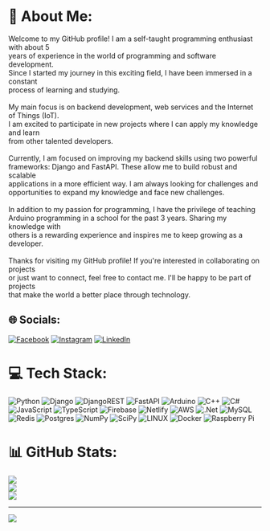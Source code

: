 # 💫 About Me:
Welcome to my GitHub profile! I am a self-taught programming enthusiast with about 5 <br>years of experience in the world of programming and software development. <br>Since I started my journey in this exciting field, I have been immersed in a constant <br>process of learning and studying.<br><br>My main focus is on backend development, web services and the Internet of Things (IoT).<br>I am excited to participate in new projects where I can apply my knowledge and learn <br>from other talented developers.<br><br>Currently, I am focused on improving my backend skills using two powerful <br>frameworks: Django and FastAPI. These allow me to build robust and scalable <br>applications in a more efficient way. I am always looking for challenges and <br>opportunities to expand my knowledge and face new challenges.<br><br>In addition to my passion for programming, I have the privilege of teaching <br>Arduino programming in a school for the past 3 years. Sharing my knowledge with <br>others is a rewarding experience and inspires me to keep growing as a developer.<br><br>Thanks for visiting my GitHub profile! If you're interested in collaborating on projects <br>or just want to connect, feel free to contact me. I'll be happy to be part of projects <br>that make the world a better place through technology.


## 🌐 Socials:
[![Facebook](https://img.shields.io/badge/Facebook-%231877F2.svg?logo=Facebook&logoColor=white)](https://facebook.com/memovalverd) [![Instagram](https://img.shields.io/badge/Instagram-%23E4405F.svg?logo=Instagram&logoColor=white)](https://instagram.com/memovalverd) [![LinkedIn](https://img.shields.io/badge/LinkedIn-%230077B5.svg?logo=linkedin&logoColor=white)](https://linkedin.com/in/guillermo-v-976630118) 

# 💻 Tech Stack:
![Python](https://img.shields.io/badge/python-3670A0?style=for-the-badge&logo=python&logoColor=ffdd54) ![Django](https://img.shields.io/badge/django-%23092E20.svg?style=for-the-badge&logo=django&logoColor=white) ![DjangoREST](https://img.shields.io/badge/DJANGO-REST-ff1709?style=for-the-badge&logo=django&logoColor=white&color=ff1709&labelColor=gray) ![FastAPI](https://img.shields.io/badge/FastAPI-005571?style=for-the-badge&logo=fastapi) ![Arduino](https://img.shields.io/badge/-Arduino-00979D?style=for-the-badge&logo=Arduino&logoColor=white) ![C++](https://img.shields.io/badge/c++-%2300599C.svg?style=for-the-badge&logo=c%2B%2B&logoColor=white) ![C#](https://img.shields.io/badge/c%23-%23239120.svg?style=for-the-badge&logo=c-sharp&logoColor=white) ![JavaScript](https://img.shields.io/badge/javascript-%23323330.svg?style=for-the-badge&logo=javascript&logoColor=%23F7DF1E) ![TypeScript](https://img.shields.io/badge/typescript-%23007ACC.svg?style=for-the-badge&logo=typescript&logoColor=white) ![Firebase](https://img.shields.io/badge/firebase-%23039BE5.svg?style=for-the-badge&logo=firebase) ![Netlify](https://img.shields.io/badge/netlify-%23000000.svg?style=for-the-badge&logo=netlify&logoColor=#00C7B7) ![AWS](https://img.shields.io/badge/AWS-%23FF9900.svg?style=for-the-badge&logo=amazon-aws&logoColor=white) ![.Net](https://img.shields.io/badge/.NET-5C2D91?style=for-the-badge&logo=.net&logoColor=white) ![MySQL](https://img.shields.io/badge/mysql-%2300f.svg?style=for-the-badge&logo=mysql&logoColor=white) ![Redis](https://img.shields.io/badge/redis-%23DD0031.svg?style=for-the-badge&logo=redis&logoColor=white) ![Postgres](https://img.shields.io/badge/postgres-%23316192.svg?style=for-the-badge&logo=postgresql&logoColor=white) ![NumPy](https://img.shields.io/badge/numpy-%23013243.svg?style=for-the-badge&logo=numpy&logoColor=white) ![SciPy](https://img.shields.io/badge/SciPy-%230C55A5.svg?style=for-the-badge&logo=scipy&logoColor=%white) ![LINUX](https://img.shields.io/badge/Linux-FCC624?style=for-the-badge&logo=linux&logoColor=black) ![Docker](https://img.shields.io/badge/docker-%230db7ed.svg?style=for-the-badge&logo=docker&logoColor=white) ![Raspberry Pi](https://img.shields.io/badge/-RaspberryPi-C51A4A?style=for-the-badge&logo=Raspberry-Pi)
# 📊 GitHub Stats:
![](https://github-readme-stats.vercel.app/api?username=memovalverd42&theme=gotham&hide_border=false&include_all_commits=false&count_private=false)<br/>
![](https://github-readme-streak-stats.herokuapp.com/?user=memovalverd42&theme=gotham&hide_border=false)<br/>
![](https://github-readme-stats.vercel.app/api/top-langs/?username=memovalverd42&theme=gotham&hide_border=false&include_all_commits=false&count_private=false&layout=compact)

---
[![](https://visitcount.itsvg.in/api?id=memovalverd42&icon=0&color=9)](https://visitcount.itsvg.in)

<!-- Proudly created with GPRM ( https://gprm.itsvg.in ) -->
